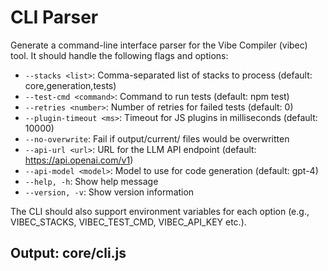 # CLI Parser

Generate a command-line interface parser for the Vibe Compiler (vibec) tool. It should handle the following flags and options:

- `--stacks <list>`: Comma-separated list of stacks to process (default: core,generation,tests)
- `--test-cmd <command>`: Command to run tests (default: npm test)
- `--retries <number>`: Number of retries for failed tests (default: 0)
- `--plugin-timeout <ms>`: Timeout for JS plugins in milliseconds (default: 10000)
- `--no-overwrite`: Fail if output/current/ files would be overwritten
- `--api-url <url>`: URL for the LLM API endpoint (default: https://api.openai.com/v1)
- `--api-model <model>`: Model to use for code generation (default: gpt-4)
- `--help, -h`: Show help message
- `--version, -v`: Show version information

The CLI should also support environment variables for each option (e.g., VIBEC_STACKS, VIBEC_TEST_CMD, VIBEC_API_KEY etc.).

## Output: core/cli.js
